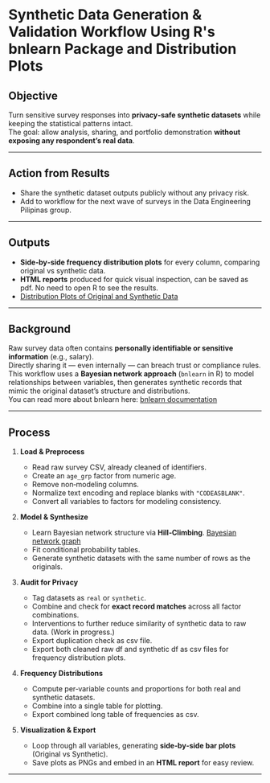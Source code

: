 # Synthetic Data Generation & Validation Workflow Using R's bnlearn Package and Distribution Plots

## Objective  
Turn sensitive survey responses into **privacy‑safe synthetic datasets** while keeping the statistical patterns intact.  
The goal: allow analysis, sharing, and portfolio demonstration **without exposing any respondent’s real data**.

---

## Action from Results  
- Share the synthetic dataset outputs publicly without any privacy risk.
- Add to workflow for the next wave of surveys in the Data Engineering Pilipinas group.
  
---

## Outputs  
- **Side‑by‑side frequency distribution plots** for every column, comparing original vs synthetic data.  
- **HTML reports** produced for quick visual inspection, can be saved as pdf. No need to open R to see the results.
- [Distribution Plots of Original and Synthetic Data](full_n774.pdf)

---

## Background  
Raw survey data often contains **personally identifiable or sensitive information** (e.g., salary).  
Directly sharing it — even internally — can breach trust or compliance rules.  
This workflow uses a **Bayesian network approach** (`bnlearn` in R) to model relationships between variables, then generates synthetic records that mimic the original dataset’s structure and distributions.  
You can read more about bnlearn here: [bnlearn documentation](https://www.bnlearn.com/documentation/)

---

## Process  
1. **Load & Preprocess**  
   - Read raw survey CSV, already cleaned of identifiers.  
   - Create an `age_grp` factor from numeric age.  
   - Remove non‑modeling columns.  
   - Normalize text encoding and replace blanks with `"CODEASBLANK"`.  
   - Convert all variables to factors for modeling consistency.

2. **Model & Synthesize**  
   - Learn Bayesian network structure via **Hill‑Climbing**. [Bayesian network graph](bn_network_graph.PNG)
   - Fit conditional probability tables.  
   - Generate synthetic datasets with the same number of rows as the originals. 

3. **Audit for Privacy**  
   - Tag datasets as `real` or `synthetic`.  
   - Combine and check for **exact record matches** across all factor combinations.
   - Interventions to further reduce similarity of synthetic data to raw data. (Work in progress.)
   - Export duplication check as csv file.
   - Export both cleaned raw df and synthetic df as csv files for frequency distribution plots.

4. **Frequency Distributions**  
   - Compute per‑variable counts and proportions for both real and synthetic datasets.  
   - Combine into a single table for plotting.
   - Export combined long table of frequencies as csv.

5. **Visualization & Export**  
   - Loop through all variables, generating **side‑by‑side bar plots** (Original vs Synthetic).  
   - Save plots as PNGs and embed in an **HTML report** for easy review.  
 



---
